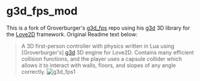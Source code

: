 # g3d_fps_mod
This is a fork of Groverburger's [g3d_fps](https://github.com/groverburger/g3d_fps) repo using his [g3d](https://github.com/groverburger/g3d) 3D library for the [Love2D](http://love2d.org) framework.
Original Readme text below:
>A 3D first-person controller with physics written in Lua using [Groverburger's] [g3d](https://github.com/groverburger/g3d) 3D engine for Love2D.
> Contains many efficient collision functions, and the player uses a capsule collider which allows it to interact with walls, floors, and slopes of any angle correctly.
![g3d_fps1](https://user-images.githubusercontent.com/19754251/108477667-6012f900-7248-11eb-97e9-8fbc03a09a99.gif)
